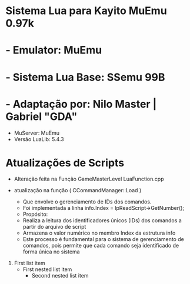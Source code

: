 # Sistema Lua para Kayito MuEmu 0.97k

# - Emulator: MuEmu
# - Sistema Lua Base: SSemu 99B
# - Adaptação por: Nilo Master | Gabriel "GDA"

- MuServer: MuEmu
- Versão LuaLib: 5.4.3

# Atualizações de Scripts
- Alteração feita na Função GameMasterLevel LuaFunction.cpp 

- atualização na função ( CCommandManager::Load )
   - Que envolve o gerenciamento de IDs dos comandos. 
   - Foi implementada a linha info.Index = lpReadScript->GetNumber(); 
   - Propósito:
   - Realiza a leitura dos identificadores únicos (IDs) dos comandos a partir do arquivo de script
   - Armazena o valor numérico no membro Index da estrutura info
   - Este processo é fundamental para o sistema de gerenciamento de comandos, pois permite que cada comando seja identificado de forma única no sistema

1. First list item
   - First nested list item
     - Second nested list item

